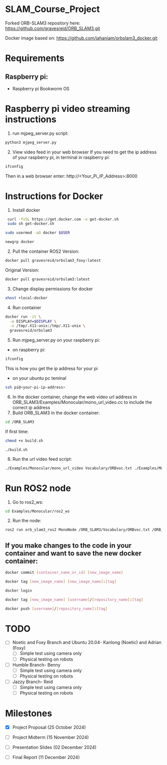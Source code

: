 # SLAM_Course_Project

Forked ORB-SLAM3 repository here:
https://github.com/gravesreid/ORB_SLAM3.git

Docker image based on: 
https://github.com/jahaniam/orbslam3_docker.git

# Requirements
## Raspberry pi:
- Raspberry pi Bookworm OS

# Raspberry pi video streaming instructions
1. run mjpeg_server.py script:
```bash
python3 mjpeg_server.py
```
2. View video feed in your web browser
If you need to get the ip address of your raspberry pi, in terminal in raspberry pi:
```bash
ifconfig
```
Then in a web browser enter: http://<Your_Pi_IP_Address>:8000

# Instructions for Docker
1. Install docker
```bash
 curl -fsSL https://get.docker.com -o get-docker.sh
 sudo sh get-docker.sh
```
```bash
sudo usermod -aG docker $USER
```
```bash
newgrp docker
```
2. Pull the container
ROS2 Version:
```bash
docker pull gravesreid/orbslam3_foxy:latest
```
Original Version:
```bash
docker pull gravesreid/orbslam3:latest
```
3. Change display permissions for docker
```bash
xhost +local:docker
```

4. Run container
```bash
docker run -it \
  -e DISPLAY=$DISPLAY \
  -v /tmp/.X11-unix:/tmp/.X11-unix \
  gravesreid/orbslam3
```
5. Run mjpeg_server.py on your raspberry pi:
- on raspberry pi:
```bash
ifconfig
```
This is how you get the ip address for your pi
- on your ubuntu pc teminal
```bash
ssh pi@<your-pi-ip-address>
```
6. In the docker container, change the web video url address in ORB_SLAM3/Examples/Monocular/mono_url_video.cc to include the correct ip address 
7. Build ORB_SLAM3 in the docker container:
```bash
cd /ORB_SLAM3
```
If first time:
```bash
chmod +x build.sh
```
```
./build.sh
```
8. Run the url video feed script:
```bash
./Examples/Monocular/mono_url_video Vocabulary/ORBvoc.txt ./Examples/Monocular/picamera.yaml
```

# Run ROS2 node
1. Go to ros2_ws:
```bash
cd Examples/Monocular/ros2_ws
```
2. Run the node:
```bash
ros2 run orb_slam3_ros2 MonoNode /ORB_SLAM3/Vocabulary/ORBvoc.txt /ORB_SLAM3/Examples/Monocular/picamera.yaml http://192.168.1.20:8000/stream.mjpg
```

## If you make changes to the code in your container and want to save the new docker container:
```bash
docker commit [container_name_or_id] [new_image_name]
```
```bash
docker tag [new_image_name] [new_image_name]:[tag]
```
```bash
docker login
```
```bash
docker tag [new_image_name] [username]/[repository_name]:[tag]
```
```bash
docker push [username]/[repository_name]:[tag]
```



# TODO
- [ ] Noetic and Foxy Branch and Ubuntu 20.04- Kanlong (Noetic) and Adrian (Foxy)
    - [ ] Simple test using camera only
    - [ ] Physical testing on robots 
- [ ] Humble Branch-  Benny
    - [ ] Simple test using camera only
    - [ ] Physical testing on robots 
- [ ] Jazzy Branch- Reid
    - [ ] Simple test using camera only
    - [ ] Physical testing on robots

# Milestones
- [x] Project Proposal (25 October 2024)
- [ ] Project Midterm (15 November 2024)
- [ ] Presentation Slides (02 December 2024)
- [ ] Final Report (11 December 2024)

